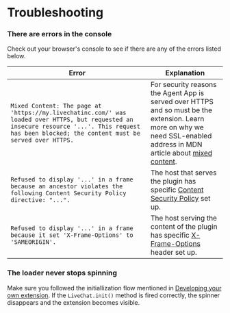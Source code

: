 # Troubleshooting

### There are errors in the console

Check out your browser's console to see if there are any of the errors listed below.

| Error | Explanation |
| ---- | ---- |
| `Mixed Content: The page at 'https://my.livechatinc.com/' was loaded over HTTPS, but requested an insecure resource '...'. This request has been blocked; the content must be served over HTTPS.` | For security reasons the Agent App is served over HTTPS and so must be the extension. Learn more on why we need SSL-enabled address in MDN article about [mixed content](https://developer.mozilla.org/en-US/docs/Web/Security/Mixed_content). |
|`Refused to display '...' in a frame because an ancestor violates the following Content Security Policy directive: "...".` | The host that serves the plugin has specific [Content Security Policy](https://developer.mozilla.org/en-US/docs/Web/HTTP/CSP) set up. |
|`Refused to display '...' in a frame because it set 'X-Frame-Options' to 'SAMEORIGIN'.` | The host serving the content of the plugin has specific [X-Frame-Options](https://developer.mozilla.org/en-US/docs/Web/HTTP/Headers/X-Frame-Options) header set up. |

### The loader never stops spinning

Make sure you followed the initiallization flow mentioned in [Developing your own extension](#developing-your-own-extension). If the `LiveChat.init()` method is fired correctly, the spinner disappears and the extension becomes visible.